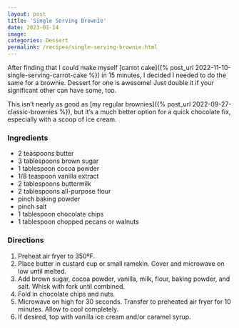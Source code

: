 ```yaml
---
layout: post
title: 'Single Serving Brownie'
date: 2023-01-14
image:
categories: Dessert
permalink: /recipes/single-serving-brownie.html
---
```


After finding that I could make myself [carrot cake]({% post_url 2022-11-10-single-serving-carrot-cake %}) in 15 minutes, I decided I needed to do the same for a brownie. Dessert for one is awesome! Just double it if your significant other can have some, too.

This isn’t nearly as good as [my regular brownies]({% post_url 2022-09-27-classic-brownies %}), but it’s a much better option for a quick chocolate fix, especially with a scoop of ice cream.

### Ingredients

- 2 teaspoons butter
- 3 tablespoons brown sugar
- 1 tablespoon cocoa powder
- 1/8 teaspoon vanilla extract
- 2 tablespoons buttermilk
- 2 tablespoons all-purpose flour
- pinch baking powder
- pinch salt
- 1 tablespoon chocolate chips
- 1 tablespoon chopped pecans or walnuts

### Directions

1. Preheat air fryer to 350ºF.
2. Place butter in custard cup or small ramekin. Cover and microwave on low until melted.
3. Add brown sugar, cocoa powder, vanilla, milk, flour, baking powder, and salt. Whisk with fork until combined.
4. Fold in chocolate chips and nuts.
5. Microwave on high for 30 seconds. Transfer to preheated air fryer for 10 minutes. Allow to cool completely.
6. If desired, top with vanilla ice cream and/or caramel syrup.
